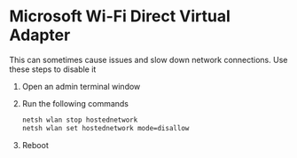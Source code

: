 # Microsoft Wi-Fi Direct Virtual Adapter

This can sometimes cause issues and slow down network connections. Use these steps to disable it

1. Open an admin terminal window
2. Run the following commands

   ```bat
   netsh wlan stop hostednetwork
   netsh wlan set hostednetwork mode=disallow
   ```

3. Reboot
